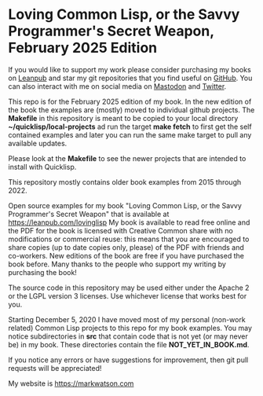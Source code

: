 # Loving Common Lisp, or the Savvy Programmer's Secret Weapon, February 2025 Edition

If you would like to support my work please consider purchasing my books on [Leanpub](https://leanpub.com/u/markwatson) and star my git repositories that you find useful on [GitHub](https://github.com/mark-watson?tab=repositories&q=&type=public). You can also interact with me on social media on [Mastodon](https://mastodon.social/@mark_watson) and [Twitter](https://twitter.com/mark_l_watson).

This repo is for the February 2025 edition of my book. In the new edition of the book the examples are (mostly) moved to individual github projects. The **Makefile** in this repository is meant to be copied to your local
directory **~/quicklisp/local-projects** ad run the target **make fetch** to first get the self contained examples and later you can run the same make target to pull any available updates.

Please look at the **Makefile** to see the newer projects that are intended to install with Quicklisp.

This repository mostly contains older book examples from 2015 through 2022.

Open source examples for my book "Loving Common Lisp, or the Savvy Programmer's Secret Weapon" that is available at https://leanpub.com/lovinglisp My book is available to read free online and the PDF for the book is licensed with Creative Common share with no modifications or commercial reuse: this means that you are encouraged to share copies (up to date copies only, please) of the PDF with friends and co-workers. New editions of the book are free if you have purchased the book before. Many thanks to the people who support my writing by purchasing the book!

The source code in this repository may be used either under the Apache 2 or the LGPL version 3 licenses. Use whichever license that works best for you.

Starting December 5, 2020 I have moved most of my personal (non-work related) Common Lisp projects to this repo for my book examples. You may notice subdirectories in **src** that contain code that is not yet (or may never be) in my book. These directories contain the file **NOT_YET_IN_BOOK.md**.

If you notice any errors or have suggestions for improvement, then git pull requests will be appreciated!

My website is https://markwatson.com
